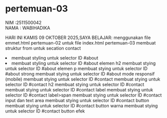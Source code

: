 # pertemuan-03

NIM :2511500042<br>
NAMA : WABIHADIKA<br>

HARI INI KAMIS 09 OKTOBER 2025,SAYA BELAJAR:
<OI>
  <Ii>menggunakan file emmet.html pertemuan-02 untuk file index.html pertemuan-03</Ii>
  <Ii>membuat struktur from untuk secation contact</Ii>
  <li>membuat styling untuk selector ID #about<li>
  <Ii>membuat styling untuk selector ID #about elemen h2</Ii>
  <Ii>membuat stying untuk selector ID #about elemen p</Ii>
  <Ii>membuat stying untuk selector ID #about strong </Ii>
  <Ii>membuat stying untuk selector ID #about mode responsif (mobile) </Ii>
  <Ii>membuat stying untuk selector ID #contact</Ii>
  <Ii>membuat stying untuk selector ID #contact h2</Ii>
  <Ii>membuat stying untuk selector ID #contact</Ii>
  <Ii>membuat stying untuk selector ID #contact label</Ii>
  <Ii>membuat stying untuk selector ID #contact label>span</Ii>
   <Ii>membuat stying untuk selector ID #contact input dan text area</Ii>
   <Ii>membuat stying untuk selector ID #contact button</Ii>
   <Ii>membuat stying untuk selector ID #contact button warna</Ii>
   <Ii>membuat stying untuk selector ID #contact button efek</Ii>


</oI>  